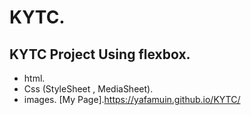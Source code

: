 # KYTC.
## KYTC Project Using flexbox.
- html.
- Css (StyleSheet , MediaSheet).
- images.
  [My Page].https://yafamuin.github.io/KYTC/
